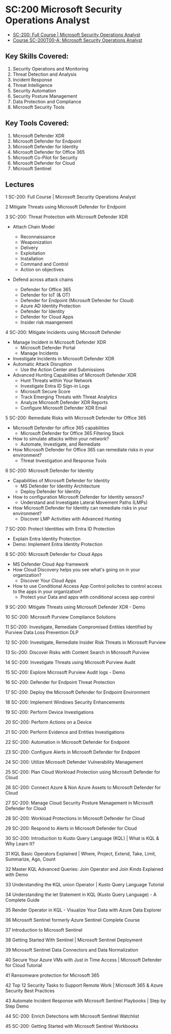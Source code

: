 # SC:200 Microsoft Security Operations Analyst

* [SC-200: Full Course | Microsoft Security Operations Analyst](https://youtube.com/playlist?list=PLKHIhZJiQ5Al-LFaJlia0wmhBE9BzcD4V&si=FVDw1rXo5vdD3YXM)
* [Course SC-200T00-A: Microsoft Security Operations Analyst](https://learn.microsoft.com/en-us/training/courses/sc-200t00)

## Key Skills Covered:

1. Security Operations and Monitoring
2. Threat Detection and Analysis
3. Incident Response
4. Threat Intelligence
5. Security Automation
6. Security Posture Management
7. Data Protection and Compliance
8. Microsoft Security Tools

## Key Tools Covered:

1. Microsoft Defender XDR
2. Microsoft Defender for Endpoint
3. Microsoft Defender for Identity
4. Microsoft Defender for Office 365
5. Microsoft Co-Pilot for Security
6. Microsoft Defender for Cloud
7. Microsoft Sentinel

## Lectures

1 SC-200: Full Course | Microsoft Security Operations Analyst

2 Mitigate Threats using Microsoft Defender for Endpoint

3 SC-200: Threat Protection with Microsoft Defender XDR

* Attach Chain Model
  - Reconnaissance
  - Weaponization
  - Delivery
  - Exploitation
  - Installation
  - Command and Control
  - Action on objectives

* Defend across attack chains
  - Defender for Office 365
  - Defender for IoT (& OT)
  - Defender for Endpoint (Microsoft Defender for Cloud)
  - Azure AD Identity Protection
  - Defender for Identity
  - Defender for Cloud Apps
  - Insider risk maangement

4 SC-200: Mitigate Incidents using Microsoft Defender

* Manage Incident in Microsoft Defender XDR
  - Microsoft Defender Portal
  - Manage Incidents
* Investigate Incidents in Microsoft Defender XDR
* Automatic Attack Disruption
  - Use the Action Center and Submissions
* Advanced Hunting Capabilities of Microsoft Defender XDR
  - Hunt Threats within Your Network
  - Investigate Entra ID Sign-in Logs
  - Microsoft Secure Score
  - Track Emerging Threats with Threat Analytics
  - Analyze Microsoft Defender XDR Reports
  - Configure Microsoft Defender XDR Email

5 SC-200: Remediate Risks with Microsoft Defender for Office 365

* Microsoft Defender for office 365 capabilities
  - Microsoft Defender for Office 365 Filtering Stack
* How to simulate attacks within your network?
  - Automate, Investigate, and Remediate
* How Microsoft Defender for Office 365 can remediate risks in your environment?
  - Threat Investigation and Response Tools

6 SC-200: Microsoft Defender for Identity

* Capabilities of Microsoft Defender for Identity
  - MS Defender for Identity Architecture
  - Deploy Defender for Identity
* How to configuration Microsoft Defender for Identity sensors?
  - Understand and Investigate Lateral Movement Paths (LMPs)
* How Microsoft Defender for Identity can remediate risks in your environment?
  - Discover LMP Activities with Advanced Hunting

7 SC-200: Protect Identities with Entra ID Protection

* Explain Entra Identity Protection
* Demo: Implement Entra Identity Protection

8 SC-200: Microsoft Defender for Cloud Apps

* MS Defender Cloud App framework
* How Cloud Discovery helps you see what's going on in your organization?
  - Discover Your Cloud Apps
* How to use Conditional Access App Control policites to control access to the apps in your organization?
  - Protect your Data and apps with conditional access app control

9 SC-200: Mitigate Threats using Microsoft Defender XDR - Demo

10 SC-200: Microsoft Purview Compliance Solutions

11 SC-200: Investigate, Remediate Compromised Entities Identified by Purview Data Loss Prevention DLP

12 SC-200: Investigate, Remediate Insider Risk Threats in Microsoft Purview

13 Sc-200: Discover Risks with Content Search in Microsoft Purview

14 SC-200: Investigate Threats using Microsoft Purview Audit

15 SC-200: Explore Microsoft Purview Audit logs - Demo

16 SC-200: Defender for Endpoint Threat Protection

17 SC-200: Deploy the Microsoft Defender for Endpoint Environment

18 SC-200: Implement Windows Security Enhancements

19 SC-200: Perform Device Investigations

20 SC-200: Perform Actions on a Device

21 SC-200: Perform Evidence and Entities Investigations

22 SC-200: Automation in Microsoft Defender for Endpoint

23 SC-200: Configure Alerts in Microsoft Defender for Endpoint

24 SC-200: Utilize Microsoft Defender Vulnerability Management

25 SC-200: Plan Cloud Workload Protection using Microsoft Defender for Cloud

26 SC-200: Connect Azure & Non Azure Assets to Microsoft Defender for Cloud

27 SC-200: Manage Cloud Security Posture Management in Microsoft Defender for Cloud

28 SC-200: Workload Protections in Microsoft Defender for Cloud

29 SC-200: Respond to Alerts in Microsoft Defender for Cloud

30 SC-200: Introduction to Kusto Query Language (KQL) | What is KQL & Why Learn It?

31 KQL Basic Operators Explained | Where, Project, Extend, Take, Limit, Summarize, Ago, Count

32 Master KQL Advanced Queries: Join Operator and Join Kinds Explained with Demo

33 Understanding the KQL union Operator | Kusto Query Language Tutorial

34 Understanding the let Statement in KQL (Kusto Query Language) - A Complete Guide

35 Render Operator in KQL - Visualize Your Data with Azure Data Explorer

36 Microsoft Sentinel formerly Azure Sentinel Complete Course

37 Introduction to Microsoft Sentinel

38 Getting Started With Sentinel | Microsoft Sentinel Deployment

39 Microsoft Sentinel Data Connectors and Data Normalization

40 Secure Your Azure VMs with Just in Time Access | Microsoft Defender for Cloud Tutorial

41 Ransomware protection for Microsoft 365

42 Top 12 Security Tasks to Support Remote Work | Microsoft 365 & Azure Security Best Practices

43 Automate Incident Response with Microsoft Sentinel Playbooks | Step by Step Demo

44 SC-200: Enrich Detections with Microsoft Sentinel Watchlist

45 SC-200: Getting Started with Microsoft Sentinel Workbooks

